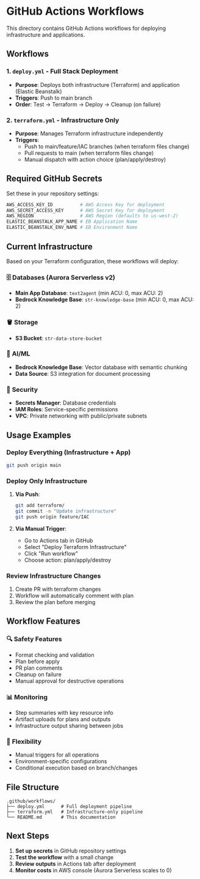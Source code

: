 # GitHub Actions Workflows

This directory contains GitHub Actions workflows for deploying infrastructure and applications.

## Workflows

### 1. `deploy.yml` - Full Stack Deployment
- **Purpose**: Deploys both infrastructure (Terraform) and application (Elastic Beanstalk)
- **Triggers**: Push to main branch
- **Order**: Test → Terraform → Deploy → Cleanup (on failure)

### 2. `terraform.yml` - Infrastructure Only
- **Purpose**: Manages Terraform infrastructure independently
- **Triggers**: 
  - Push to main/feature/IAC branches (when terraform files change)
  - Pull requests to main (when terraform files change)
  - Manual dispatch with action choice (plan/apply/destroy)

## Required GitHub Secrets

Set these in your repository settings:

```bash
AWS_ACCESS_KEY_ID          # AWS Access Key for deployment
AWS_SECRET_ACCESS_KEY      # AWS Secret Key for deployment
AWS_REGION                 # AWS Region (defaults to us-west-2)
ELASTIC_BEANSTALK_APP_NAME # EB Application Name
ELASTIC_BEANSTALK_ENV_NAME # EB Environment Name
```

## Current Infrastructure

Based on your Terraform configuration, these workflows will deploy:

### 🗄️ **Databases (Aurora Serverless v2)**
- **Main App Database**: `text2agent` (min ACU: 0, max ACU: 2)
- **Bedrock Knowledge Base**: `str-knowledge-base` (min ACU: 0, max ACU: 2)

### 🪣 **Storage**
- **S3 Bucket**: `str-data-store-bucket`

### 🧠 **AI/ML**
- **Bedrock Knowledge Base**: Vector database with semantic chunking
- **Data Source**: S3 integration for document processing

### 🔐 **Security**
- **Secrets Manager**: Database credentials
- **IAM Roles**: Service-specific permissions
- **VPC**: Private networking with public/private subnets

## Usage Examples

### Deploy Everything (Infrastructure + App)
```bash
git push origin main
```

### Deploy Only Infrastructure
1. **Via Push**:
   ```bash
   git add terraform/
   git commit -m "Update infrastructure"
   git push origin feature/IAC
   ```

2. **Via Manual Trigger**:
   - Go to Actions tab in GitHub
   - Select "Deploy Terraform Infrastructure"
   - Click "Run workflow"
   - Choose action: plan/apply/destroy

### Review Infrastructure Changes
1. Create PR with terraform changes
2. Workflow will automatically comment with plan
3. Review the plan before merging

## Workflow Features

### 🔍 **Safety Features**
- Format checking and validation
- Plan before apply
- PR plan comments
- Cleanup on failure
- Manual approval for destructive operations

### 📊 **Monitoring**
- Step summaries with key resource info
- Artifact uploads for plans and outputs
- Infrastructure output sharing between jobs

### 🔧 **Flexibility**
- Manual triggers for all operations
- Environment-specific configurations
- Conditional execution based on branch/changes

## File Structure

```
.github/workflows/
├── deploy.yml      # Full deployment pipeline
├── terraform.yml   # Infrastructure-only pipeline
└── README.md       # This documentation
```

## Next Steps

1. **Set up secrets** in GitHub repository settings
2. **Test the workflow** with a small change
3. **Review outputs** in Actions tab after deployment
4. **Monitor costs** in AWS console (Aurora Serverless scales to 0) 